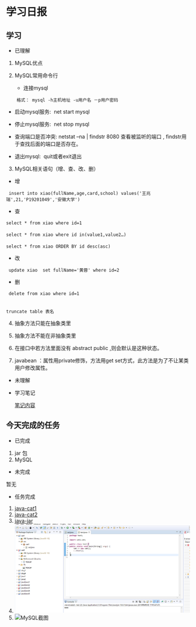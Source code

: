 # 学习日报

## 学习

* 已理解

1. MySQL优点

2. MySQL常用命令行

   * 连接mysql

```
    格式： mysql -h主机地址 -u用户名 －p用户密码
```

   * 启动mysql服务:  net start mysql

   * 停止mysql服务:  net stop mysql

   * 查询端口是否冲突:  netstat –na | findstr 8080 查看被监听的端口 , findstr用于查找后面的端口是否存在。

   * 退出mysql:  quit或者exit退出
   
3. MySQL相关语句（增、查、改、删）
 * 增
```
 insert into xiao(fullName,age,card,school) values('王兆瑞',21,'P19201049','安徽大学')
```

 * 查
```
select * from xiao where id=1

select * from xiao where id in(value1,value2…)
 
select * from xiao ORDER BY id desc(asc)
```

 * 改
```
 update xiao  set fullName='黄蓉' where id=2

```

 * 删
```
 delete from xiao where id=1


truncate table 表名
```

4. 抽象方法只能在抽象类里

5. 抽象方法不能在非抽象类里

6. 在接口中若方法里面没有 abstract public ,则会默认是这种状态。

7. javabean ：属性用private修饰，方法用get set方式，此方法是为了不让某类用户修改属性。





* 未理解




* 学习笔记

    [笔记内容](https://github.com/WangZhaorui-pang/summer/blob/master/8%E6%9C%88/0805/biji.md)



## 今天完成的任务

* 已完成
1. jar 包
2. MySQL

* 未完成

暂无

* 任务完成

1. [java-cat1](https://github.com/WangZhaorui-pang/summer/blob/master/8%E6%9C%88/0805/cat.java)
2. [java-cat2](https://github.com/WangZhaorui-pang/summer/blob/master/8%E6%9C%88/0805/test.java)
3. [java-jar](https://github.com/WangZhaorui-pang/summer/blob/master/8%E6%9C%88/0805/toja.jar)
4. ![java截图](https://github.com/WangZhaorui-pang/summer/blob/master/8%E6%9C%88/0805/java%E6%88%AA%E5%9B%BE.png)
5. ![MySQL截图](https://github.com/WangZhaorui-pang/summer/blob/master/8%E6%9C%88/0805/MySQL.png)

